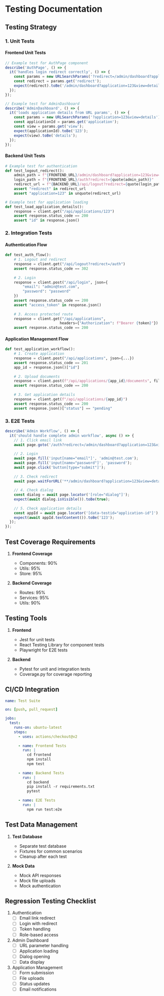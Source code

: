 # Testing Documentation

## Testing Strategy

### 1. Unit Tests

#### Frontend Unit Tests
```javascript
// Example test for AuthPage component
describe('AuthPage', () => {
  it('handles login redirect correctly', () => {
    const params = new URLSearchParams('?redirect=/admin/dashboard?application=123&view=details');
    const redirect = params.get('redirect');
    expect(redirect).toBe('/admin/dashboard?application=123&view=details');
  });
});

// Example test for AdminDashboard
describe('AdminDashboard', () => {
  it('loads application details from URL params', () => {
    const params = new URLSearchParams('?application=123&view=details');
    const applicationId = params.get('application');
    const view = params.get('view');
    expect(applicationId).toBe('123');
    expect(view).toBe('details');
  });
});
```

#### Backend Unit Tests
```python
# Example test for authentication
def test_logout_redirect():
    admin_path = f"{FRONTEND_URL}/admin/dashboard?application=123&view=details"
    login_path = f"{FRONTEND_URL}/auth?redirect={quote(admin_path)}"
    redirect_url = f"{BACKEND_URL}/api/logout?redirect={quote(login_path)}"
    assert "redirect" in redirect_url
    assert "application=123" in unquote(redirect_url)

# Example test for application loading
def test_load_application_details():
    response = client.get("/api/applications/123")
    assert response.status_code == 200
    assert "id" in response.json()
```

### 2. Integration Tests

#### Authentication Flow
```python
def test_auth_flow():
    # 1. Logout and redirect
    response = client.get("/api/logout?redirect=/auth")
    assert response.status_code == 302
    
    # 2. Login
    response = client.post("/api/login", json={
        "email": "admin@test.com",
        "password": "password"
    })
    assert response.status_code == 200
    assert "access_token" in response.json()
    
    # 3. Access protected route
    response = client.get("/api/applications", 
                         headers={"Authorization": f"Bearer {token}"})
    assert response.status_code == 200
```

#### Application Management Flow
```python
def test_application_workflow():
    # 1. Create application
    response = client.post("/api/applications", json={...})
    assert response.status_code == 201
    app_id = response.json()["id"]
    
    # 2. Upload documents
    response = client.post(f"/api/applications/{app_id}/documents", files={...})
    assert response.status_code == 200
    
    # 3. Get application details
    response = client.get(f"/api/applications/{app_id}")
    assert response.status_code == 200
    assert response.json()["status"] == "pending"
```

### 3. E2E Tests

```javascript
describe('Admin Workflow', () => {
  it('should handle complete admin workflow', async () => {
    // 1. Click email link
    await page.goto('/auth?redirect=/admin/dashboard?application=123&view=details');
    
    // 2. Login
    await page.fill('input[name="email"]', 'admin@test.com');
    await page.fill('input[name="password"]', 'password');
    await page.click('button[type="submit"]');
    
    // 3. Check redirect
    await page.waitForURL('**/admin/dashboard?application=123&view=details');
    
    // 4. Check dialog
    const dialog = await page.locator('[role="dialog"]');
    expect(await dialog.isVisible()).toBe(true);
    
    // 5. Check application details
    const appId = await page.locator('[data-testid="application-id"]');
    expect(await appId.textContent()).toBe('123');
  });
});
```

## Test Coverage Requirements

1. **Frontend Coverage**
   - Components: 90%
   - Utils: 95%
   - Store: 95%

2. **Backend Coverage**
   - Routes: 95%
   - Services: 95%
   - Utils: 90%

## Testing Tools

1. **Frontend**
   - Jest for unit tests
   - React Testing Library for component tests
   - Playwright for E2E tests

2. **Backend**
   - Pytest for unit and integration tests
   - Coverage.py for coverage reporting

## CI/CD Integration

```yaml
name: Test Suite

on: [push, pull_request]

jobs:
  test:
    runs-on: ubuntu-latest
    steps:
      - uses: actions/checkout@v2
      
      - name: Frontend Tests
        run: |
          cd frontend
          npm install
          npm test
          
      - name: Backend Tests
        run: |
          cd backend
          pip install -r requirements.txt
          pytest
          
      - name: E2E Tests
        run: |
          npm run test:e2e
```

## Test Data Management

1. **Test Database**
   - Separate test database
   - Fixtures for common scenarios
   - Cleanup after each test

2. **Mock Data**
   - Mock API responses
   - Mock file uploads
   - Mock authentication

## Regression Testing Checklist

1. Authentication
   - [ ] Email link redirect
   - [ ] Login with redirect
   - [ ] Token handling
   - [ ] Role-based access

2. Admin Dashboard
   - [ ] URL parameter handling
   - [ ] Application loading
   - [ ] Dialog opening
   - [ ] Data display

3. Application Management
   - [ ] Form submission
   - [ ] File uploads
   - [ ] Status updates
   - [ ] Email notifications
